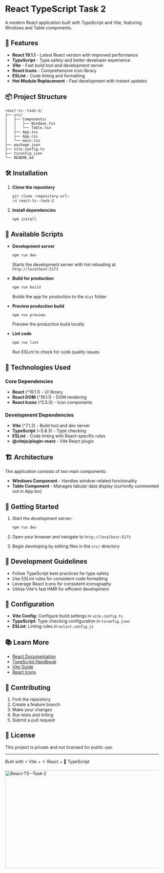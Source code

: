 # React TypeScript Task 2

A modern React application built with TypeScript and Vite, featuring Windows and Table components.

## 🚀 Features

- **React 19.1.1** - Latest React version with improved performance
- **TypeScript** - Type safety and better developer experience
- **Vite** - Fast build tool and development server
- **React Icons** - Comprehensive icon library
- **ESLint** - Code linting and formatting
- **Hot Module Replacement** - Fast development with instant updates

## 📦 Project Structure

```
react-ts--task-2/
├── src/
│   ├── Components/
│   │   ├── Windows.tsx
│   │   └── Table.tsx
│   ├── App.tsx
│   ├── App.css
│   └── main.tsx
├── package.json
├── vite.config.ts
├── tsconfig.json
└── README.md
```

## 🛠️ Installation

1. **Clone the repository**
   ```bash
   git clone <repository-url>
   cd react-ts--task-2
   ```

2. **Install dependencies**
   ```bash
   npm install
   ```

## 🚦 Available Scripts

- **Development server**
  ```bash
  npm run dev
  ```
  Starts the development server with hot reloading at `http://localhost:5173`

- **Build for production**
  ```bash
  npm run build
  ```
  Builds the app for production to the `dist` folder

- **Preview production build**
  ```bash
  npm run preview
  ```
  Preview the production build locally

- **Lint code**
  ```bash
  npm run lint
  ```
  Run ESLint to check for code quality issues

## 🧰 Technologies Used

### Core Dependencies
- **React** (^19.1.1) - UI library
- **React DOM** (^19.1.1) - DOM rendering
- **React Icons** (^5.5.0) - Icon components

### Development Dependencies
- **Vite** (^7.1.2) - Build tool and dev server
- **TypeScript** (~5.8.3) - Type checking
- **ESLint** - Code linting with React-specific rules
- **@vitejs/plugin-react** - Vite React plugin

## 🏗️ Architecture

The application consists of two main components:

- **Windows Component** - Handles window-related functionality
- **Table Component** - Manages tabular data display (currently commented out in App.tsx)

## 🎯 Getting Started

1. Start the development server:
   ```bash
   npm run dev
   ```

2. Open your browser and navigate to `http://localhost:5173`

3. Begin developing by editing files in the `src/` directory

## 📝 Development Guidelines

- Follow TypeScript best practices for type safety
- Use ESLint rules for consistent code formatting
- Leverage React Icons for consistent iconography
- Utilize Vite's fast HMR for efficient development

## 🔧 Configuration

- **Vite Config**: Configure build settings in `vite.config.ts`
- **TypeScript**: Type checking configuration in `tsconfig.json`
- **ESLint**: Linting rules in `eslint.config.js`

## 📚 Learn More

- [React Documentation](https://react.dev/)
- [TypeScript Handbook](https://www.typescriptlang.org/docs/)
- [Vite Guide](https://vite.dev/guide/)
- [React Icons](https://react-icons.github.io/react-icons/)

## 🤝 Contributing

1. Fork the repository
2. Create a feature branch
3. Make your changes
4. Run tests and linting
5. Submit a pull request

## 📄 License

This project is private and not licensed for public use.

---

Built with ⚡ Vite + ⚛️ React + 📘 TypeScript


<img src="https://socialify.git.ci/Sbonelo2/React-TS--Task-2/image?language=1&owner=1&name=1&stargazers=1&theme=Light" alt="React-TS--Task-2" width="640" height="320" />
